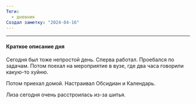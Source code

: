 ```yaml
---
Теги:
  - дневник
Создал заметку: "2024-04-16"
---
```

---
#### Краткое описание дня

Сегодня был тоже непростой день. Сперва работал. Проебался по задачам. Потом поехал на мероприятие в вузе, где два часа говорили какую-то хуйню. 

Потом приехал домой. Настраивал Обсидиан и Календарь. 

Лиза сегодня очень расстроилась из-за шитья. 


